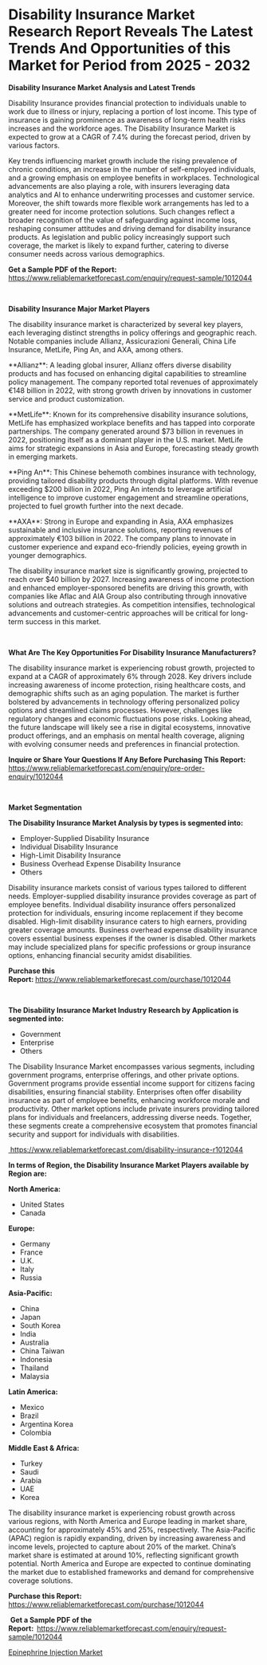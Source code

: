 <p><h1>Disability Insurance Market Research Report Reveals The Latest Trends And Opportunities of this Market for Period from 2025 - 2032</h1></p><p><strong>Disability Insurance Market Analysis and Latest Trends</strong></p>
<p><p>Disability Insurance provides financial protection to individuals unable to work due to illness or injury, replacing a portion of lost income. This type of insurance is gaining prominence as awareness of long-term health risks increases and the workforce ages. The Disability Insurance Market is expected to grow at a CAGR of 7.4% during the forecast period, driven by various factors.</p><p>Key trends influencing market growth include the rising prevalence of chronic conditions, an increase in the number of self-employed individuals, and a growing emphasis on employee benefits in workplaces. Technological advancements are also playing a role, with insurers leveraging data analytics and AI to enhance underwriting processes and customer service. Moreover, the shift towards more flexible work arrangements has led to a greater need for income protection solutions. Such changes reflect a broader recognition of the value of safeguarding against income loss, reshaping consumer attitudes and driving demand for disability insurance products. As legislation and public policy increasingly support such coverage, the market is likely to expand further, catering to diverse consumer needs across various demographics.</p></p>
<p><strong>Get a Sample PDF of the Report:&nbsp;</strong> <a href="https://www.reliablemarketforecast.com/enquiry/request-sample/1012044?utm_campaign=2732&utm_medium=2&utm_source=Github&utm_content=ia&utm_term=06032025&utm_id=disability-insurance">https://www.reliablemarketforecast.com/enquiry/request-sample/1012044</a></p>
<p>&nbsp;</p>
<p><strong>Disability Insurance Major Market Players</strong></p>
<p><p>The disability insurance market is characterized by several key players, each leveraging distinct strengths in policy offerings and geographic reach. Notable companies include Allianz, Assicurazioni Generali, China Life Insurance, MetLife, Ping An, and AXA, among others.</p><p>**Allianz**: A leading global insurer, Allianz offers diverse disability products and has focused on enhancing digital capabilities to streamline policy management. The company reported total revenues of approximately €148 billion in 2022, with strong growth driven by innovations in customer service and product customization.</p><p>**MetLife**: Known for its comprehensive disability insurance solutions, MetLife has emphasized workplace benefits and has tapped into corporate partnerships. The company generated around $73 billion in revenues in 2022, positioning itself as a dominant player in the U.S. market. MetLife aims for strategic expansions in Asia and Europe, forecasting steady growth in emerging markets.</p><p>**Ping An**: This Chinese behemoth combines insurance with technology, providing tailored disability products through digital platforms. With revenue exceeding $200 billion in 2022, Ping An intends to leverage artificial intelligence to improve customer engagement and streamline operations, projected to fuel growth further into the next decade.</p><p>**AXA**: Strong in Europe and expanding in Asia, AXA emphasizes sustainable and inclusive insurance solutions, reporting revenues of approximately €103 billion in 2022. The company plans to innovate in customer experience and expand eco-friendly policies, eyeing growth in younger demographics.</p><p>The disability insurance market size is significantly growing, projected to reach over $40 billion by 2027. Increasing awareness of income protection and enhanced employer-sponsored benefits are driving this growth, with companies like Aflac and AIA Group also contributing through innovative solutions and outreach strategies. As competition intensifies, technological advancements and customer-centric approaches will be critical for long-term success in this market.</p></p>
<p>&nbsp;</p>
<p><strong>What Are The Key Opportunities For Disability Insurance Manufacturers?</strong></p>
<p><p>The disability insurance market is experiencing robust growth, projected to expand at a CAGR of approximately 6% through 2028. Key drivers include increasing awareness of income protection, rising healthcare costs, and demographic shifts such as an aging population. The market is further bolstered by advancements in technology offering personalized policy options and streamlined claims processes. However, challenges like regulatory changes and economic fluctuations pose risks. Looking ahead, the future landscape will likely see a rise in digital ecosystems, innovative product offerings, and an emphasis on mental health coverage, aligning with evolving consumer needs and preferences in financial protection.</p></p>
<p><strong>Inquire or Share Your Questions If Any Before Purchasing This Report:</strong> <a href="https://www.reliablemarketforecast.com/enquiry/pre-order-enquiry/1012044?utm_campaign=2732&utm_medium=2&utm_source=Github&utm_content=ia&utm_term=06032025&utm_id=disability-insurance">https://www.reliablemarketforecast.com/enquiry/pre-order-enquiry/1012044</a></p>
<p>&nbsp;</p>
<p><strong>Market Segmentation</strong></p>
<p><strong>The Disability Insurance Market Analysis by types is segmented into:</strong></p>
<p><ul><li>Employer-Supplied Disability Insurance</li><li>Individual Disability Insurance</li><li>High-Limit Disability Insurance</li><li>Business Overhead Expense Disability Insurance</li><li>Others</li></ul></p>
<p><p>Disability insurance markets consist of various types tailored to different needs. Employer-supplied disability insurance provides coverage as part of employee benefits. Individual disability insurance offers personalized protection for individuals, ensuring income replacement if they become disabled. High-limit disability insurance caters to high earners, providing greater coverage amounts. Business overhead expense disability insurance covers essential business expenses if the owner is disabled. Other markets may include specialized plans for specific professions or group insurance options, enhancing financial security amidst disabilities.</p></p>
<p><strong>Purchase this Report:&nbsp;</strong><a href="https://www.reliablemarketforecast.com/purchase/1012044?utm_campaign=2732&utm_medium=2&utm_source=Github&utm_content=ia&utm_term=06032025&utm_id=disability-insurance">https://www.reliablemarketforecast.com/purchase/1012044</a></p>
<p>&nbsp;</p>
<p><strong>The Disability Insurance Market Industry Research by Application is segmented into:</strong></p>
<p><ul><li>Government</li><li>Enterprise</li><li>Others</li></ul></p>
<p><p>The Disability Insurance Market encompasses various segments, including government programs, enterprise offerings, and other private options. Government programs provide essential income support for citizens facing disabilities, ensuring financial stability. Enterprises often offer disability insurance as part of employee benefits, enhancing workforce morale and productivity. Other market options include private insurers providing tailored plans for individuals and freelancers, addressing diverse needs. Together, these segments create a comprehensive ecosystem that promotes financial security and support for individuals with disabilities.</p></p>
<p><a href="https://www.reliablemarketforecast.com/disability-insurance-r1012044?utm_campaign=2732&utm_medium=2&utm_source=Github&utm_content=ia&utm_term=06032025&utm_id=disability-insurance">&nbsp;https://www.reliablemarketforecast.com/disability-insurance-r1012044</a></p>
<p><strong>In terms of Region, the Disability Insurance Market Players available by Region are:</strong></p>
<p>
    <p> <strong> North America: </strong>
        <ul>
            <li>United States</li>
            <li>Canada</li>
        </ul>
        </p> 
    <p> <strong> Europe: </strong>
        <ul>
            <li>Germany</li>
            <li>France</li>
            <li>U.K.</li>
            <li>Italy</li>
            <li>Russia</li>
        </ul>
        </p> 
    <p> <strong> Asia-Pacific: </strong>
        <ul>
            <li>China</li>
            <li>Japan</li>
            <li>South Korea</li>
            <li>India</li>
            <li>Australia</li>
            <li>China Taiwan</li>
            <li>Indonesia</li>
            <li>Thailand</li>
            <li>Malaysia</li>
        </ul>
        </p> 
    <p> <strong> Latin America: </strong>
        <ul>
            <li>Mexico</li>
            <li>Brazil</li>
            <li>Argentina Korea</li>
            <li>Colombia</li>
        </ul>
        </p> 
    <p> <strong> Middle East & Africa: </strong>
        <ul>
            <li>Turkey</li>
            <li>Saudi</li>
            <li>Arabia</li>
            <li>UAE</li>
            <li>Korea</li>
        </ul>
    </p>
    </p>
<p><p>The disability insurance market is experiencing robust growth across various regions, with North America and Europe leading in market share, accounting for approximately 45% and 25%, respectively. The Asia-Pacific (APAC) region is rapidly expanding, driven by increasing awareness and income levels, projected to capture about 20% of the market. China’s market share is estimated at around 10%, reflecting significant growth potential. North America and Europe are expected to continue dominating the market due to established frameworks and demand for comprehensive coverage solutions.</p></p>
<p><strong>Purchase this Report: </strong><a href="https://www.reliablemarketforecast.com/purchase/1012044?utm_campaign=2732&utm_medium=2&utm_source=Github&utm_content=ia&utm_term=06032025&utm_id=disability-insurance">https://www.reliablemarketforecast.com/purchase/1012044</a></p>
<p>&nbsp;<strong>Get a Sample PDF of the Report:&nbsp;&nbsp;</strong><a href="https://www.reliablemarketforecast.com/enquiry/request-sample/1012044?utm_campaign=2732&utm_medium=2&utm_source=Github&utm_content=ia&utm_term=06032025&utm_id=disability-insurance">https://www.reliablemarketforecast.com/enquiry/request-sample/1012044</a></p>
<p><strong></strong></p>
<p><p><a href="https://github.com/pimanoruman/Market-Research-Report-List-1/blob/main/epinephrine-injection-market.md?utm_campaign=2732&utm_medium=2&utm_source=Github&utm_content=ia&utm_term=06032025&utm_id=disability-insurance">Epinephrine Injection Market</a></p></p>